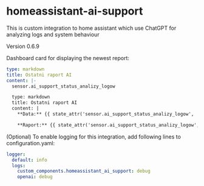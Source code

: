 # homeassistant-ai-support

This is custom integration to home assistant which use ChatGPT for analyzing logs and system behaviour
 
Version 0.6.9


Dashboard card for displaying the newest report:

```yaml
type: markdown
title: Ostatni raport AI
content: |-
  sensor.ai_support_status_analizy_logow

  type: markdown
  title: Ostatni raport AI
  content: |
    **Data:** {{ state_attr('sensor.ai_support_status_analizy_logow', 'timestamp') }}

    **Raport:** {{ state_attr('sensor.ai_support_status_analizy_logow', 'report') }}

  ```


(Optional) To enable logging for this integration, add following lines to configuration.yaml:

```yaml
logger:
  default: info
  logs:
    custom_components.homeassistant_ai_support: debug
    openai: debug
```